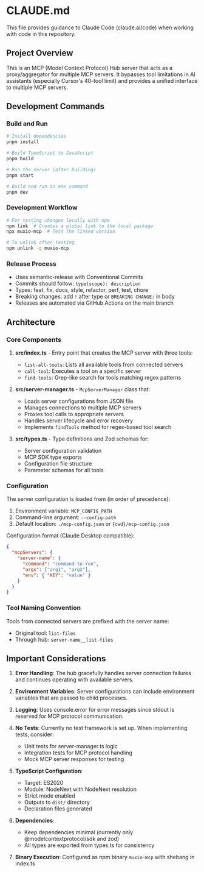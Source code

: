 # CLAUDE.md

This file provides guidance to Claude Code (claude.ai/code) when working with code in this repository.

## Project Overview

This is an MCP (Model Context Protocol) Hub server that acts as a proxy/aggregator for multiple MCP servers. It bypasses tool limitations in AI assistants (especially Cursor's 40-tool limit) and provides a unified interface to multiple MCP servers.

## Development Commands

### Build and Run
```bash
# Install dependencies
pnpm install

# Build TypeScript to JavaScript
pnpm build

# Run the server (after building)
pnpm start

# Build and run in one command
pnpm dev
```

### Development Workflow
```bash
# For testing changes locally with npx
npm link  # Creates a global link to the local package
npx muxio-mcp  # Test the linked version

# To unlink after testing
npm unlink -g muxio-mcp
```

### Release Process
- Uses semantic-release with Conventional Commits
- Commits should follow: `type(scope): description`
- Types: feat, fix, docs, style, refactor, perf, test, chore
- Breaking changes: add `!` after type or `BREAKING CHANGE:` in body
- Releases are automated via GitHub Actions on the main branch

## Architecture

### Core Components

1. **src/index.ts** - Entry point that creates the MCP server with three tools:
   - `list-all-tools`: Lists all available tools from connected servers
   - `call-tool`: Executes a tool on a specific server
   - `find-tools`: Grep-like search for tools matching regex patterns

2. **src/server-manager.ts** - `McpServerManager` class that:
   - Loads server configurations from JSON file
   - Manages connections to multiple MCP servers
   - Proxies tool calls to appropriate servers
   - Handles server lifecycle and error recovery
   - Implements `findTools` method for regex-based tool search

3. **src/types.ts** - Type definitions and Zod schemas for:
   - Server configuration validation
   - MCP SDK type exports
   - Configuration file structure
   - Parameter schemas for all tools

### Configuration

The server configuration is loaded from (in order of precedence):
1. Environment variable: `MCP_CONFIG_PATH`
2. Command-line argument: `--config-path`
3. Default location: `./mcp-config.json` or `{cwd}/mcp-config.json`

Configuration format (Claude Desktop compatible):
```json
{
  "mcpServers": {
    "server-name": {
      "command": "command-to-run",
      "args": ["arg1", "arg2"],
      "env": { "KEY": "value" }
    }
  }
}
```

### Tool Naming Convention

Tools from connected servers are prefixed with the server name:
- Original tool: `list-files`
- Through hub: `server-name__list-files`

## Important Considerations

1. **Error Handling**: The hub gracefully handles server connection failures and continues operating with available servers.

2. **Environment Variables**: Server configurations can include environment variables that are passed to child processes.

3. **Logging**: Uses console.error for error messages since stdout is reserved for MCP protocol communication.

4. **No Tests**: Currently no test framework is set up. When implementing tests, consider:
   - Unit tests for server-manager.ts logic
   - Integration tests for MCP protocol handling
   - Mock MCP server responses for testing

5. **TypeScript Configuration**: 
   - Target: ES2020
   - Module: NodeNext with NodeNext resolution
   - Strict mode enabled
   - Outputs to `dist/` directory
   - Declaration files generated

6. **Dependencies**: 
   - Keep dependencies minimal (currently only @modelcontextprotocol/sdk and zod)
   - All types are exported from types.ts for consistency

7. **Binary Execution**: Configured as npm binary `muxio-mcp` with shebang in index.ts
